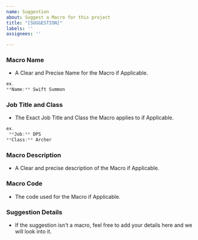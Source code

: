 ```yaml
---
name: Suggestion
about: Suggest a Macro for this project
title: "[SUGGESTION]"
labels: ''
assignees: ''

---
```


### Macro Name
 - A Clear and Precise Name for the Macro if Applicable.
```cs
ex.
**Name:** Swift Summon
```
### Job Title and Class
 - The Exact Job Title and Class the Macro applies to if Applicable.

```cs
ex. 
 **Job:** DPS
**Class:** Archer
```
### Macro Description
 - A Clear and precise description of the Macro if Applicable.

### Macro Code
 - The code used for the Macro if Applicable.

### Suggestion Details

 - If the suggestion isn't a macro, feel free to add your details here and we will look into it.

